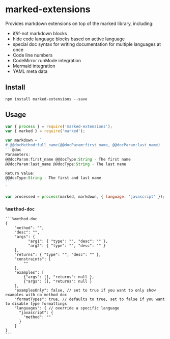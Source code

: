# marked-extensions

Provides markdown extensions on top of the marked library, including:

- if/if-not markdown blocks
- hide code language blocks based on active language
- special doc syntax for writing documentation for multiple languages at once
- Code line numbers
- CodeMirror runMode integration
- Mermaid integration
- YAML meta data

## Install

```
npm install marked-extensions --save
```

## Usage

````javascript
var { process } = require('marked-extensions');
var { marked } = require('marked');

var markdown = `
# @@docMethod:full_name(@@docParam:first_name, @@docParam:last_name)
```@doc
Parameters:
@@docParam:first_name @@docType:String - The first name
@@docParam:last_name @@docType:String - The last name

Return Value:
@@docType:String - The first and last name
```
`

var processed = process(marked, markdown, { language: 'javascript' });
````

### `%method-doc`

````
```%method-doc
{
    "method": "",
    "desc": "",
    "args": {
          "arg1": { "type": "", "desc": "" },
          "arg2": { "type": "", "desc": "" }
    },
    "returns": { "type": "", "desc": "" },
    "constraints": [
        ""
    ],
    "examples": [
        {"args": [], "returns": null },
        {"args": [], "returns": null }
    ],
    "examplesOnly": false, // set to true if you want to only show examples with no method doc
    "formatTypes": true, // defaults to true, set to false if you want to disable type formattings
    "languages": { // override a specific language
      "javascript": {
        "method": ""
      }
    }
}
```
````
